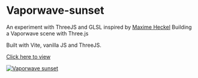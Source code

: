 # Vaporwave-sunset

An experiment with ThreeJS and GLSL inspired by [Maxime Heckel](https://blog.maximeheckel.com/posts/vaporwave-3d-scene-with-threejs/) Building a Vaporwave scene with Three.js

Built with Vite, vanilla JS and ThreeJS.

[Click here to view](https://darkpouetman.github.io/Vaporwave-sunset/)

[![Vaporwave sunset](https://github.com/darkpouetman/Vaporwave-sunset/blob/main/Vaporwave-sunset.gif)](https://darkpouetman.github.io/Vaporwave-sunset/)
